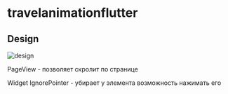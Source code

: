 # travelanimationflutter

## Design
![design](https://user-images.githubusercontent.com/16286046/64514994-09339100-d2ec-11e9-9fde-2b48aa5c222b.gif)


PageView - позволяет скролит по странице

Widget IgnorePointer - убирает у элемента возможность нажимать его